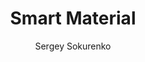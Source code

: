 ---
title: "Smart Material"
github: https://github.com/ssokurenko/jekyll-smart-material
demo: https://ssokurenko.github.io/jekyll-smart-material/
author: Sergey Sokurenko
ssg:
  - Jekyll
cms:
  - No Cms
---